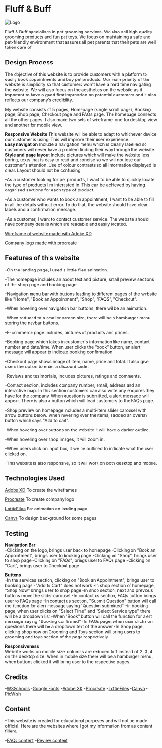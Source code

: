 

# Fluff & Buff

![Logo](https://blogger.googleusercontent.com/img/b/R29vZ2xl/AVvXsEjSyio-ib1qpjxqLVcbUCdsfNp4F1uLbAlNWv8-p-4Ke4zxjlmoDzrFCzK4o8kPRpAD2szjEHR0L3txZth9qtpDubkdLqMIs0AiuC5q4i2ChyvXCd4gAkY2HDEfqKL8EGnjm-_DQYdh9xQgUZMLERn8iwEPCpOI3jZS27vGJ3o2q_WDGazx6Esu549DjA/s320/IMG_0907.PNG)

Fluff & Buff specialises in pet grooming services. We also sell high quality grooming products and fun pet toys. We focus on maintaining a safe and pet-friendly environment that assures all pet parents that their pets are well taken care of.
 
## Design Process
 
The objective of this website is to provide customers with a platform to easily book appointments and buy pet products. Our main priority of the website is simplicity so that customers won't have a hard time navigating the website. We will also focus on the aesthetics on the website as it important to have a good first impression on potential customers and it also reflects our company's credibility. 

My website consists of 5 pages, Homepage (single scroll page), Booking page, Shop page, Checkout page and FAQs page. The homepage connects all the other pages. I also made two sets of wireframe, one for desktop view and another for mobile view. 

__Responsive Website__
This website will be able to adapt to whichever device our customer is using. This will improve their user experience.<br>
__Easy navigation__
Include a navigation menu which is clearly labelled so customers will never have a problem finding their way through the website.<br>
__Style and page layout__
Include pictures which will make the website less boring, texts that is easy to read and concise so we will not lose our customer's attention. Use of colour contrasts so all information displayed is clear. Layout should not be confusing.<br>

-As a customer looking for pet products, I want to be able to quickly locate the type of products I'm interested in. This can be achieved by having organised sections for each type of product.

-As a customer who wants to book an appointment, I want to be able to fill in all the details without error. To do that, the website should have clear labels and a confirmation message.

-As a customer, I want to contact customer service. The website should have company details which are readable and easily located.

[Wireframe of website made with Adobe XD](https://xd.adobe.com/view/1f75e03f-f8cf-41dd-bc9a-0f95bb744154-4a26/)

[Company logo made with procreate](https://photos.google.com/photo/AF1QipO6g--x7Kg1yOMC6Qiw6nOtpY-4tD-EISvebk2Z)

## Features of this website

-On the landing page, I used a lottie files animation.

-The homepage includes an about text and picture, small preview sections of the shop page and booking page.

-Navigation menu bar with buttons leading to different pages of the website like "Home", "Book an Appointment", "Shop", "FAQS", "Checkout".

-When hovering over navigation bar buttons, there wil be an animation.

-When reduced to a smaller screen size, there will be a hamburger menu storing the navbar buttons.

-E-commerce page includes, pictures of products and prices.

-Booking page which takes in customer's information like name, contact number and date/time. When user clicks the "book" button, an alert message will appear to indicate booking confirmation.

-Checkout page shows image of item, name, price and total. It also give users the option to enter a discount code. 

-Reviews and tesimonials, includes pictures, ratings and comments.

-Contact section, includes company number, email, address and an interactive map. In this section customers can also write any enquires they have for the company. When question is submitted, a alert message will appear. There is also a button which will lead customers to the FAQs page.

-Shop preview on homepage includes a multi-item slider carousel with arrow buttons below. When hovering over the items, I added an overlay button which says "Add to cart". 

-When hovering over buttons on the website it will have a darker outline.

-When hovering over shop images, it will zoom in.

-When users click on input box, it we be outlined to indicate what the user clicked on.

-This website is also responsive, so it will work on both desktop and mobile. 

## Technologies Used

[Adobe XD](https://www.adobe.com/products/xd/learn/get-started.html)
To create the wireframes

[Procreate](https://procreate.art/)
To create company logo

[LottieFiles](https://lottiefiles.com/)
For animation on landing page

[Canva](https://www.canva.com/)
To design background for some pages

## Testing

__Navigation Bar__<br>
-Clicking on the logo, brings user back to homepage
-Clicking on "Book an Appointment", brings user to booking page
-Clicking on "Shop", brings user to shop page
-Clicking on "FAQs", brings user to FAQs page
-Clicking on "Cart", brings user to Checkout page

__Buttons__<br>
-In the services section, clicking on "Book an Appointment", brings user to booking page
-"Add to Cart" does not work
-In shop section of homepage, "Shop Now" brings user to shop page
-In shop section, next and previous buttons move the slider carousel
-In contact us section, FAQs button brings user to FAQs page
-In contact us section, "Submit Question" button will call the function for alert message saying "Question submitted"
-In booking page, when user clicks on "Select Time" and "Select Service type" there will be a dropdown list 
-When "Book" button will call the function for alert message saying "Booking confirmed" 
-In FAQs page, when user clicks on questions there will be a dropdown text of the answer
-In Shop page, clicking shop now on Grooming and Toys section will bring users to grooming and toys section of the page respectively

__Responsiveness__<br>
Website works on mobile size, columns are reduced to 1 instead of 2, 3 ,4 on the desktop size. When in mobile size there will be a hamburger menu, when buttons clicked it will bring user to the respective pages.

## Credits
-[W3Schools](https://www.w3schools.com/)
-[Google Fonts](https://fonts.google.com/)
-[Adobe XD](https://www.adobe.com/products/xd/learn/get-started.html)
-[Procreate](https://procreate.art/)
-[LottieFiles](https://lottiefiles.com/)
-[Canva](https://www.canva.com/)
-[PicWish](https://picwish.com/)

## Content
-This website is created for educational purposes and will not be made official. 
Here are the websites where I got my information from as content fillers.

-[FAQs content](https://www.pawsandclawsironmountain.com/faq)
-[Review content](https://www.thefurrville.com/?gclid=EAIaIQobChMI4_akpsva-wIViJFmAh1h4AMSEAAYASAAEgJLO_D_BwE)

